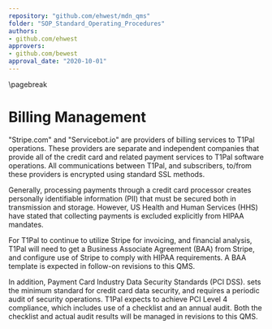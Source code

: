 ```yaml
---
repository: "github.com/ehwest/mdn_qms"
folder: "SOP_Standard_Operating_Procedures"
authors:
- github.com/ehwest
approvers:
- github.com/bewest
approval_date: "2020-10-01"
---
```

\pagebreak
# Billing Management

"Stripe.com" and "Servicebot.io" are providers of billing services to T1Pal operations.
These providers are separate and independent companies that provide all of the credit card and related payment
services to T1Pal software operations.
All communications between T1Pal, and subscribers, to/from these providers is encrypted using standard SSL methods.

Generally, processing payments 
through a credit card processor creates personally identifiable information (PII) that must be secured both in transmission and storage.
However, US Health and Human Services (HHS) have stated that collecting payments is excluded explicitly from HIPAA mandates.

For T1Pal to continue to utilize Stripe for invoicing, and financial analysis, T1Pal will need to get a Business Associate Agreement (BAA)
from Stripe, and configure use of Stripe to comply with HIPAA requirements.
A BAA template is expected in follow-on revisions to this QMS.

In addition, Payment Card Industry Data Security Standards (PCI DSS).
sets the minimum standard for credit card data security, and requires a periodic audit of security operations.
T1Pal expects to achieve PCI Level 4 compliance, which includes use of a checklist and an annual audit.  Both the checklist
and actual audit results will be managed in revisions to this QMS.
